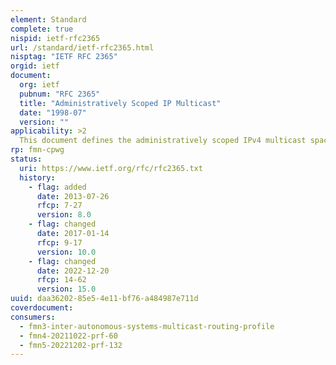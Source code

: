 ```yaml
---
element: Standard
complete: true
nispid: ietf-rfc2365
url: /standard/ietf-rfc2365.html
nisptag: "IETF RFC 2365"
orgid: ietf
document:
  org: ietf
  pubnum: "RFC 2365"
  title: "Administratively Scoped IP Multicast"
  date: "1998-07"
  version: ""
applicability: >2
  This document defines the administratively scoped IPv4 multicast space to be the range 239.0.0.0 to 239.255.255.255. In addition, it describes a simple set of semantics for the implementation of Administratively Scoped IP Multicast. Finally, it provides a mapping between the IPv6 multicast address classes [RFC1884] and IPv4 multicast address classes.
rp: fmn-cpwg
status:
  uri: https://www.ietf.org/rfc/rfc2365.txt
  history: 
    - flag: added
      date: 2013-07-26
      rfcp: 7-27
      version: 8.0
    - flag: changed
      date: 2017-01-14
      rfcp: 9-17
      version: 10.0
    - flag: changed
      date: 2022-12-20
      rfcp: 14-62
      version: 15.0
uuid: daa36202-85e5-4e11-bf76-a484987e711d
coverdocument:
consumers:
  - fmn3-inter-autonomous-systems-multicast-routing-profile
  - fmn4-20211022-prf-60
  - fmn5-20221202-prf-132
---
```

